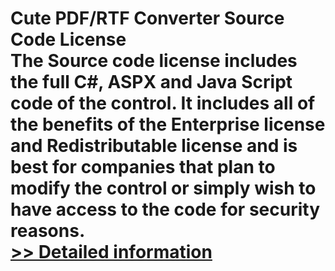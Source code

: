 # Cute PDF/RTF Converter Source Code License<br />The Source code license includes the full C#, ASPX and Java Script code of the control. It includes all of the benefits of the Enterprise license and Redistributable license and is best for companies that plan to modify the control or simply wish to have access to the code for security reasons.<br />[>> Detailed information](https://secure.shareit.com/shareit/product.html?productid=300226068&affiliateid=200057808)